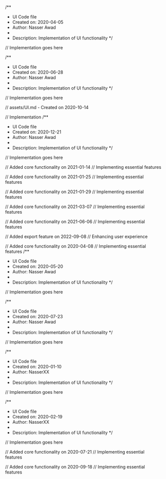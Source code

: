 /**
 * UI Code file
 * Created on: 2020-04-05
 * Author: Nasser Awad
 *
 * Description: Implementation of UI functionality
 */
 
// Implementation goes here

/**
 * UI Code file
 * Created on: 2020-06-28
 * Author: Nasser Awad
 *
 * Description: Implementation of UI functionality
 */
 
// Implementation goes here

// assets/UI.md - Created on 2020-10-14

// Implementation
/**
 * UI Code file
 * Created on: 2020-12-21
 * Author: Nasser Awad
 *
 * Description: Implementation of UI functionality
 */
 
// Implementation goes here


// Added core functionality on 2021-01-14
// Implementing essential features

// Added core functionality on 2021-01-25
// Implementing essential features

// Added core functionality on 2021-01-29
// Implementing essential features

// Added core functionality on 2021-03-07
// Implementing essential features

// Added core functionality on 2021-06-06
// Implementing essential features

// Added export feature on 2022-09-08
// Enhancing user experience

// Added core functionality on 2020-04-08
// Implementing essential features
/**
 * UI Code file
 * Created on: 2020-05-20
 * Author: Nasser Awad
 *
 * Description: Implementation of UI functionality
 */
 
// Implementation goes here

/**
 * UI Code file
 * Created on: 2020-07-23
 * Author: Nasser Awad
 *
 * Description: Implementation of UI functionality
 */
 
// Implementation goes here

/**
 * UI Code file
 * Created on: 2020-01-10
 * Author: NasserXX
 *
 * Description: Implementation of UI functionality
 */
 
// Implementation goes here

/**
 * UI Code file
 * Created on: 2020-02-19
 * Author: NasserXX
 *
 * Description: Implementation of UI functionality
 */
 
// Implementation goes here


// Added core functionality on 2020-07-21
// Implementing essential features

// Added core functionality on 2020-09-18
// Implementing essential features
